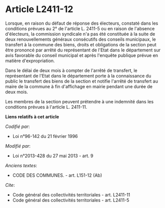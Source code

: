 # Article L2411-12

Lorsque, en raison du défaut de réponse des électeurs, constaté dans les conditions prévues au 2° de l'article L. 2411-5 ou
en raison de l'absence d'électeurs, la commission syndicale n'a pas été constituée à la suite de deux renouvellements
généraux consécutifs des conseils municipaux, le transfert à la commune des biens, droits et obligations de la section peut
être prononcé par arrêté du représentant de l'Etat dans le département sur avis favorable du conseil municipal et après
l'enquête publique prévue en matière d'expropriation. 

Dans le délai de deux mois à compter de l'arrêté de transfert, le représentant de l'Etat dans le département porte à la
connaissance du public le transfert des biens de la section et notifie l'arrêté de transfert au maire de la commune à fin
d'affichage en mairie pendant une durée de deux mois. 

Les membres de la section peuvent prétendre à une indemnité dans les conditions prévues à l'article L. 2411-11.

**Liens relatifs à cet article**

_Codifié par_:

  - Loi n°96-142 du 21 février 1996

_Modifié par_:

  - Loi n°2013-428 du 27 mai 2013 - art. 9

_Anciens textes_:

  - CODE DES COMMUNES. - art. L151-12 (Ab)

_Cite_:

  - Code général des collectivités territoriales - art. L2411-11
  - Code général des collectivités territoriales - art. L2411-5
